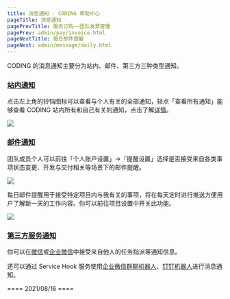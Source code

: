 ```yaml
---
title: 消息通知 - CODING 帮助中心
pageTitle: 消息通知
pagePrevTitle: 服务订购——团队发票管理
pagePrev: admin/pay/invoice.html
pageNextTitle: 每日邮件提醒
pageNext: admin/message/daily.html
---
```


CODING 的消息通知主要分为站内、邮件、第三方三种类型通知。

### [站内通知](#in-site)

点击左上角的铃铛图标可以查看与个人有关的全部通知，轻点「查看所有通知」能够查看 CODING 站内所有和自己有关的通知，点击了解[详情](/docs/admin/message/in-site.html)。

![](https://help-assets.codehub.cn/enterprise/20210719170025.png)

### [邮件通知](#mail)

团队成员个人可以前往「个人账户设置」→「提醒设置」选择是否接受来自各类事项状态变更、开发与交付相关等场景下的邮件提醒。

![](https://help-assets.codehub.cn/enterprise/20210816160407.png)

每日邮件提醒用于接受特定项目内与我有关的事项，将在每天定时进行推送方便用户了解新一天的工作内容。你可以前往项目设置中开关此功能。

![](https://help-assets.codehub.cn/enterprise/20200417154352.png)

### [第三方服务通知](#third-party)

你可以在[微信](/docs/admin/message/third-party/wechat.html)或[企业微信](/docs/admin/message/third-party/wecom.html)中接受来自他人的任务指派等通知信息。

还可以通过 Service Hook 服务使用[企业微信群聊机器人](/docs/project-settings/service-hook/wecom-robot.html)、[钉钉机器人](/docs/project-settings/service-hook/dingtalk-robot.html)进行消息通知。

==== 2021/08/16 ====
